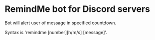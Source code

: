 # RemindMe bot for Discord servers
Bot will alert user of message in specified countdown.

Syntax is 'remindme [number][h/m/s] [message]'.
